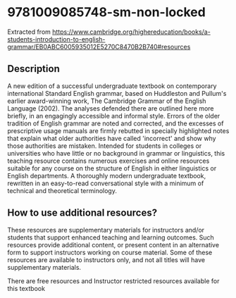 # 9781009085748-sm-non-locked
Extracted from https://www.cambridge.org/highereducation/books/a-students-introduction-to-english-grammar/EB0ABC6005935012E5270C8470B2B740#resources

## Description

A new edition of a successful undergraduate textbook on contemporary international Standard English grammar, based on Huddleston and Pullum's earlier award-winning work, The Cambridge Grammar of the English Language (2002). The analyses defended there are outlined here more briefly, in an engagingly accessible and informal style. Errors of the older tradition of English grammar are noted and corrected, and the excesses of prescriptive usage manuals are firmly rebutted in specially highlighted notes that explain what older authorities have called 'incorrect' and show why those authorities are mistaken. Intended for students in colleges or universities who have little or no background in grammar or linguistics, this teaching resource contains numerous exercises and online resources suitable for any course on the structure of English in either linguistics or English departments. A thoroughly modern undergraduate textbook, rewritten in an easy-to-read conversational style with a minimum of technical and theoretical terminology. 

## How to use additional resources?

These resources are supplementary materials for instructors and/or students that support enhanced teaching and learning outcomes. Such resources provide additional content, or present content in an alternative form to support instructors working on course material. Some of these resources are available to instructors only, and not all titles will have supplementary materials.

There are free resources and Instructor restricted resources available for this textbook 
